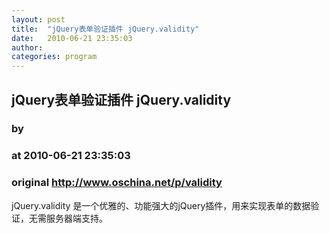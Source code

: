 ```yaml
---
layout: post
title:  "jQuery表单验证插件 jQuery.validity"
date:   2010-06-21 23:35:03
author: 
categories: program
---
```


## jQuery表单验证插件 jQuery.validity
### by 
### at 2010-06-21 23:35:03
### original <http://www.oschina.net/p/validity>

jQuery.validity 是一个优雅的、功能强大的jQuery插件，用来实现表单的数据验证，无需服务器端支持。